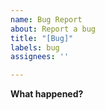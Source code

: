 ```yaml
---
name: Bug Report
about: Report a bug
title: "[Bug]"
labels: bug
assignees: ''

---
```


**What happened?**